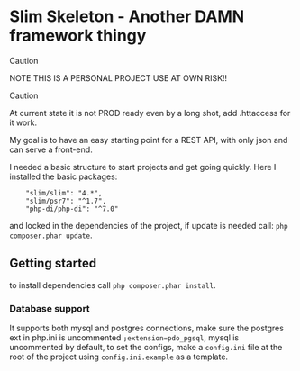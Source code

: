 # Slim Skeleton - Another DAMN framework thingy
> [!CAUTION]
> NOTE THIS IS A PERSONAL PROJECT USE AT OWN RISK!!

> [!CAUTION]
> At current state it is not PROD ready even by a long shot, add .httaccess for it work.

My goal is to have an easy starting point for a REST API, with only json and can serve a front-end.

I needed a basic structure to start projects and get going quickly.
Here I installed the basic packages:
```
    "slim/slim": "4.*",
    "slim/psr7": "^1.7",
    "php-di/php-di": "^7.0"
```
and locked in the dependencies of the project, if update is needed call:
`php composer.phar update`.

## Getting started
to install dependencies call `php composer.phar install`.

### Database support
It supports both mysql and postgres connections, make sure the postgres ext in
php.ini is uncommented `;extension=pdo_pgsql`, mysql is uncommented by default,
to set the configs, make a `config.ini` file at the root of the project using 
`config.ini.example` as a template.

